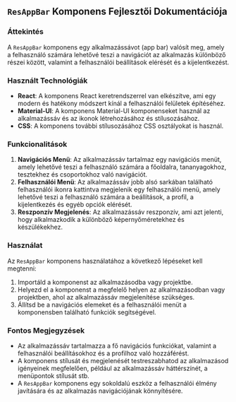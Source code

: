 ## `ResAppBar` Komponens Fejlesztői Dokumentációja

### Áttekintés

A `ResAppBar` komponens egy alkalmazássávot (app bar) valósít meg, amely a felhasználó számára lehetővé teszi a navigációt az alkalmazás különböző részei között, valamint a felhasználói beállítások elérését és a kijelentkezést.

### Használt Technológiák

- **React**: A komponens React keretrendszerrel van elkészítve, ami egy modern és hatékony módszert kínál a felhasználói felületek építéséhez.
- **Material-UI**: A komponens Material-UI komponenseket használ az alkalmazássáv és az ikonok létrehozásához és stílusozásához.
- **CSS**: A komponens további stílusozásához CSS osztályokat is használ.

### Funkcionalitások

1. **Navigációs Menü**: Az alkalmazássáv tartalmaz egy navigációs menüt, amely lehetővé teszi a felhasználó számára a főoldalra, tananyagokhoz, tesztekhez és csoportokhoz való navigációt.
2. **Felhasználói Menü**: Az alkalmazássáv jobb alsó sarkában található felhasználói ikonra kattintva megjelenik egy felhasználói menü, amely lehetővé teszi a felhasználó számára a beállítások, a profil, a kijelentkezés és egyéb opciók elérését.
3. **Reszponzív Megjelenés**: Az alkalmazássáv reszponzív, ami azt jelenti, hogy alkalmazkodik a különböző képernyőméretekhez és készülékekhez.

### Használat

Az `ResAppBar` komponens használatához a következő lépéseket kell megtenni:

1. Importáld a komponenst az alkalmazásodba vagy projektbe.
2. Helyezd el a komponenst a megfelelő helyen az alkalmazásodban vagy projektben, ahol az alkalmazássáv megjelenítése szükséges.
3. Állítsd be a navigációs elemeket és a felhasználói menüt a komponensben található funkciók segítségével.

### Fontos Megjegyzések

- Az alkalmazássáv tartalmazza a fő navigációs funkciókat, valamint a felhasználói beállításokhoz és a profilhoz való hozzáférést.
- A komponens stílusát és megjelenését testreszabhatod az alkalmazásod igényeinek megfelelően, például az alkalmazássáv háttérszínét, a menüpontok stílusát stb.
- A `ResAppBar` komponens egy sokoldalú eszköz a felhasználói élmény javítására és az alkalmazás navigációjának könnyítésére.